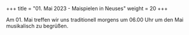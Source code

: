 +++
title = "01. Mai 2023 - Maispielen in Neuses"
weight = 20
+++

Am 01. Mai treffen wir uns traditionell morgens um 06.00 Uhr um den Mai musikalisch zu begrüßen.
